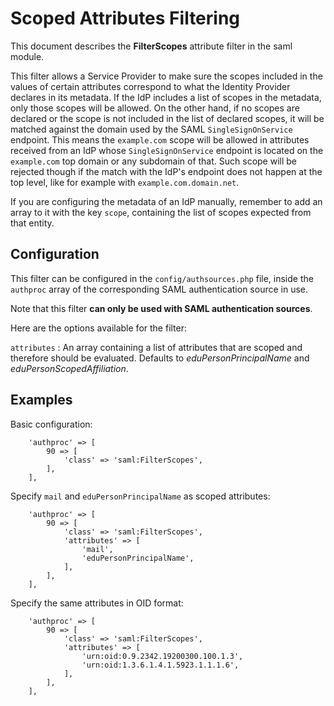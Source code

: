 Scoped Attributes Filtering
===========================

This document describes the **FilterScopes** attribute filter in the saml module.

This filter allows a Service Provider to make sure the scopes included in the values
of certain attributes correspond to what the Identity Provider declares in its
metadata. If the IdP includes a list of scopes in the metadata, only those scopes will
be allowed. On the other hand, if no scopes are declared or the scope is not included
in the list of declared scopes, it will be matched against the domain used by the
SAML `SingleSignOnService` endpoint. This means the `example.com` scope will be
allowed in attributes received from an IdP whose `SingleSignOnService` endpoint
is located on the `example.com` top domain or any subdomain of that. Such scope will
be rejected though if the match with the IdP's endpoint does not happen at the top
level, like for example with `example.com.domain.net`.

If you are configuring the metadata of an IdP manually, remember to add an array
to it with the key `scope`, containing the list of scopes expected from that entity.

Configuration
-------------

This filter can be configured in the `config/authsources.php` file, inside the
`authproc` array of the corresponding SAML authentication source in use.

Note that this filter **can only be used with SAML authentication sources**.

Here are the options available for the filter:

`attributes`
:   An array containing a list of attributes that are scoped and therefore should be evaluated.
    Defaults to _eduPersonPrincipalName_ and _eduPersonScopedAffiliation_.


Examples
--------

Basic configuration:
```
    'authproc' => [
        90 => [
            'class' => 'saml:FilterScopes',
        ],
    ],
```

Specify `mail` and `eduPersonPrincipalName` as scoped attributes:
```
    'authproc' => [
        90 => [
            'class' => 'saml:FilterScopes',
            'attributes' => [
                'mail',
                'eduPersonPrincipalName',
            ],
        ],
    ],
```

Specify the same attributes in OID format:
```
    'authproc' => [
        90 => [
            'class' => 'saml:FilterScopes',
            'attributes' => [
                'urn:oid:0.9.2342.19200300.100.1.3',
                'urn:oid:1.3.6.1.4.1.5923.1.1.1.6',
            ],
        ],
    ],
```

